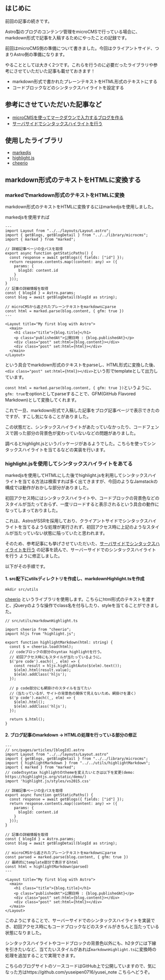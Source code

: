 ## はじめに
前回の記事の続きです。

Astro製のブログのコンテンツ管理をmicroCMSで行っている場合に、markdown形式で記事を入稿するためにやったことの記録です。

前回はmicroCMS側の準備について書きました。今回はクライアントサイド、つまりAstro側の準備になります。

やることとしては大きく2つです。これらを行うのに必要だったライブラリや参考にさせていただいた記事も載せておきます！ 

- markdown形式で書かれたプレーンテキストをHTML形式のテキストにする
- コードブロックなどのシンタックスハイライトを設定する

## 参考にさせていただいた記事など
- [microCMSを使ってマークダウンで入力するブログを作る](https://blog.microcms.io/create_markdown_blog/)
- [サーバサイドでシンタックスハイライトを行う](https://blog.microcms.io/syntax-highlighting-on-server-side/)

## 使用したライブラリ
- [markedjs](https://marked.js.org/)
- [highlight.js](https://highlightjs.org/)
- [cheerio](https://github.com/cheeriojs/cheerio)

## markdown形式のテキストをHTMLに変換する
### markedでmarkdown形式のテキストをHTMLに変換
markdown形式のテキストをHTMLに変換するにはmarkedjsを使用しました。

markedjsを使用すれば

```
---
import Layout from "../../layouts/Layout.astro";
import { getBlogs, getBlogDetail } from "../../library/microcms";
import { marked } from "marked";

// 詳細記事ページの全パスを取得
export async function getStaticPaths() {
  const response = await getBlogs({ fields: ["id"] });
  return response.contents.map((content: any) => ({
    params: {
      blogId: content.id
    }
  }));
}
// 記事の詳細情報を取得
const { blogId } = Astro.params;
const blog = await getBlogDetail(blogId as string);

// microCMSから返されたプレーンテキストをmarkdownにparse
const html = marked.parse(blog.content, { gfm: true })
---

<Layout title="My first blog with Astro">
  <main>
    <h1 class="title">{blog.title}</h1>
    <p class="publishedAt">公開日時 : {blog.publishedAt}</p>
    <div class="post" set:html={blog.content}></div>
    <div class="post" set:html={html}></div>
  </main>
</Layout>
```

という具合でmarkdown形式のテキストをparseし、HTML形式に変換した後、`<div class="post" set:html={html}></div>`という形でtemplateとして出力しています。

`const html = marked.parse(blog.content, { gfm: true })`というように、`gfm: true`をoptionとしてparseすることで、GFM(GitHub Flavored Markdown)として変換してくれます。

これで一旦、markdown形式で入稿した記事をブログ記事ページで表示できたのですが、すこし気になることがありました。

この状態だと、シンタックスハイライトがあたっていなかったり、コードフェンスで囲った部分の背景色が変わっていないなどの問題がありました。

調べるとhighlight.jsというパッケージがあるようでした。こちらを使ってシンタックスハイライトを当てるなどの実装を行います。

### highlight.jsを使用してシンタックスハイライトをあてる
markedjsを使用してHTMLにした後でhighlight.jsを利用してシンタックスハイライトを当てる方法は検索すれば多く出てきますが、今回のようなJamstackの構成では動作がおかしな部分がありました。

初回アクセス時にはシンタックスハイライトや、コードブロックの背景色などのスタイルが当たっておらず、一度リロードすると表示されるという具合の動作になってしまっておりました。

これは、AstroがSSRを採用しており、クライアントサイドでシンタックスハイライトを当てるような処理が実行されず、初回アクセス時に上記のようなスタイルが当たっていない状態に陥っていたと思われます。

そのため、参考記事にも挙げさせていただいた、[サーバサイドでシンタックスハイライトを行う](https://blog.microcms.io/syntax-highlighting-on-server-side/) の記事を読んで、サーバーサイドでのシンタックスハイライトを行う
ように修正しました。

以下がその手順です。

#### 1. src配下にutilsディレクトリを作成し、markdownHighlight.tsを作成
```
mkdir src/utils
```

[cheerio](https://github.com/cheeriojs/cheerio) というライブラリを使用します。こちらにhtml形式のテキストを渡すと、jQueryのような操作でclass名を付与したり、styleを当てることができました。


```
// src/utils/markdownHighlight.ts

import cheerio from "cheerio";
import hljs from "highlight.js";

export function highlightMarkdown(html: string) {
  const $ = cheerio.load(html);
  // codeブロックの部分のsyntax highlightを行う。
  // 初回アクセス時にもスタイルが当たっているように。
  $('pre code').each((_, elm) => {
    const result = hljs.highlightAuto($(elm).text());
    $(elm).html(result.value);
    $(elm).addClass('hljs');
  });

  // p code部分にも網掛けのスタイルを当てたい
  //（当たっているが、サイトの背景色の関係で見えないため。網掛けを濃く）
  $('p code').each((_, elm) => {
    $(elm).html();
    $(elm).addClass('hljs');
  });

  return $.html();
}
```

#### 2. ブログ記事のmarkdown -> HTMLの処理を行っている部分の修正
```
---
// src/pages/articles/[blogId].astro
import Layout from "../../layouts/Layout.astro"
import { getBlogs, getBlogDetail } from "../../library/microcms";
import { highlightMarkdown } from "../../utils/highlightMarkdown";
import { marked } from "marked";
// codeのsyntax highlightのthemeを変えたいときは以下を変更(demo: https://highlightjs.org/static/demo/)
import 'highlight.js/styles/vs2015.css'

// 詳細記事ページの全パスを取得
export async function getStaticPaths() {
  const response = await getBlogs({ fields: ["id"] });
  return response.contents.map((content: any) => ({
    params: {
      blogId: content.id
    }
  }));
}

// 記事の詳細情報を取得
const { blogId } = Astro.params;
const blog = await getBlogDetail(blogId as string);

// microCMSから返されたプレーンテキストをmarkdownにparse
const parsed = marked.parse(blog.content, { gfm: true })
// 最終的にtemplate部分で表示するhtml
const html = highlightMarkdown(parsed)
---

<Layout title="My first blog with Astro">
  <main>
    <h1 class="title">{blog.title}</h1>
    <p class="publishedAt">公開日時 : {blog.publishedAt}</p>
    <div class="post" set:html={blog.content}></div>
    <div class="post" set:html={html}></div>
  </main>
</Layout>
```

このようにすることで、サーバーサイドでのシンタックスハイライトを実装でき、初回アクセス時にもコードブロックなどのスタイルがきちんと当たっている状態になりました。

シンタックスハイライトやコードブロックの背景色以外にも、h2タグには下線を引きたいなど、当てたいスタイルがあれば`markdownHighlight.ts`に変換時の処理を追加することで実現できます。

こちらのブログサイトのソースコードはGitHub上で公開していますので、気になった方はhttps://github.com/yuseipen0716/yusei_note こちらへどうぞ。

